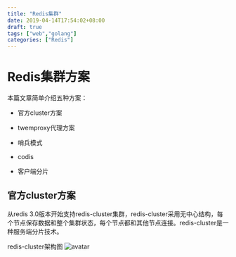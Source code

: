 ```yaml
---
title: "Redis集群"
date: 2019-04-14T17:54:02+08:00
draft: true
tags: ["web","golang"]
categories: ["Redis"]
---
```


# Redis集群方案
本篇文章简单介绍五种方案：

* 官方cluster方案

* twemproxy代理方案

* 哨兵模式

* codis

* 客户端分片

## 官方cluster方案

从redis 3.0版本开始支持redis-cluster集群，redis-cluster采用无中心结构，每个节点保存数据和整个集群状态，每个节点都和其他节点连接。redis-cluster是一种服务端分片技术。

redis-cluster架构图
![avatar](http://ppy43bfrr.bkt.clouddn.com/79e1497f92982c6e78d60dec6269e13f.jpeg)
